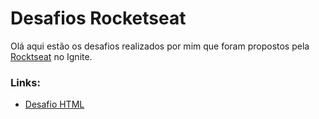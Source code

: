 # Desafios Rocketseat

Olá aqui estão os desafios realizados por mim que foram propostos pela [Rocktseat](https://rocketseat.com.br/) no Ignite.

### Links:

- [Desafio HTML](https://github.com/DaniloDCS/Desafios-Rocketseat/HTML)
